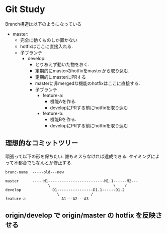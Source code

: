 
# Git Study

Branch構造は以下のようになっている

- master:
	-	完全に動くものしか置かない
	- hotfixはここに直接入れる.
	- 子ブランチ
		- develop:
			- とりあえず動いた物をおく.
			- 定期的にmasterのhotfixをmasterから取り込む.
			- 定期的にmasterにPRする
			- masterに非mergedな機能のhotfixはここに直接する.
			- 子ブランチ
				- feature-a:
					- 機能Aを作る.
					- developにPRする前にhotfixを取り込む
				- feature-b:
					- 機能Bを作る.
					- developにPRする前にhotfixを取り込む

## 理想的なコミットツリー

頑張って以下の形を保ちたい. 誰もミスらなければ達成できる.
タイミングによって不都合でもなんとか修正する.

```
branc-name  -----old---new

master      ---- M1-------------------------M1.1------M2---
                   \                            \    /
develop              D1----------------D1.1------D1.2
                       \              /
feature-a                A1---A2---A3
```

## origin/develop で origin/master の hotfix を反映させる

```
```

